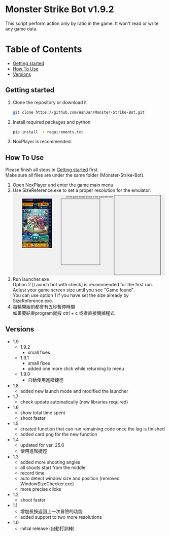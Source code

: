 # Monster Strike Bot v1.9.2

This script perform action only by ratio in the game. It won't read or write any game data.

# Table of Contents
  - [Getting started](#getting-started)
  - [How To Use](#how-to-use)
  - [Versions](#versions)

## Getting started

1. Clone the repository or download it
   ```sh
   git clone https://github.com/WanDur/Monster-Strike-Bot.git
   ```
2. Install required packages and python
   ```sh
   pip install -r requirements.txt
   ```
3. NoxPlayer is recommended.
## How To Use

Please finish all steps in [Getting started](#getting-started) first.  
Make sure all files are under the same folder (Monster-Strike-Bot).
1. Open NoxPlayer and enter the game main menu
2. Use SizeReference.exe to set a proper resolution for the emulator.  
![image](https://github.com/WanDur/Monster-Strike-Bot/blob/main/img/md/1.png)
3. Run launcher.exe  
Option 2 [Launch bot with check] is recommended for the first run.  
Adjust your game screen size until you see "Game found".  
You can use option 1 if you have set the size already by SizeReference.exe.
4. 每輪開始前都會有五秒暫停時間  
如果要結束program就按 ctrl + c 或者直接關掉程式

## Versions
- 1.9
  - 1.9.2
    - small fixes
  - 1.9.1
    - small fixes
    - added one more click while returning to menu
  - 1.9.0
    - 自動使用進階捷徑
- 1.8
  - added new launch mode and modified the launcher
- 1.7
  - check update automatically (new libraries required)
- 1.6
  - show total time spent
  - shoot faster
- 1.5
  - created function that can run remaining code once the lag is finished
  - added card.png for the new function
- 1.4
  - updated for ver. 25.0
  - 使用進階捷徑
- 1.3
  - added more shooting angles
  - all shoots start from the middle
  - record time
  - auto detect window size and position (removed WindowSizeChecker.exe)
  - more precise clicks
- 1.2
  -  shoot faster
- 1.1
  - 增加長按返回上一次冒險的功能
  - added support to two more resolutions
- 1.0
  - initial release (自動打訓練)
